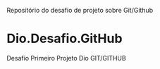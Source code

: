 Repositório do desafio de projeto sobre Git/Github
# Dio.Desafio.GitHub
Desafio Primeiro Projeto Dio GIT/GITHUB

